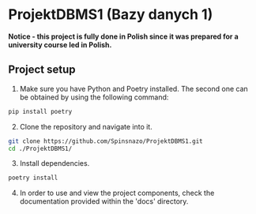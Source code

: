 # ProjektDBMS1 (Bazy danych 1)

**Notice - this project is fully done in Polish since it was prepared for a university course led in Polish.**

## Project setup

1. Make sure you have Python and Poetry installed. The second one can be obtained by using the following command:
```sh
pip install poetry
```
2. Clone the repository and navigate into it.
```sh
git clone https://github.com/Spinsnazo/ProjektDBMS1.git
cd ./ProjektDBMS1/
```
3. Install dependencies.
```sh
poetry install
```
4. In order to use and view the project components, check the documentation provided within the 'docs' directory.
